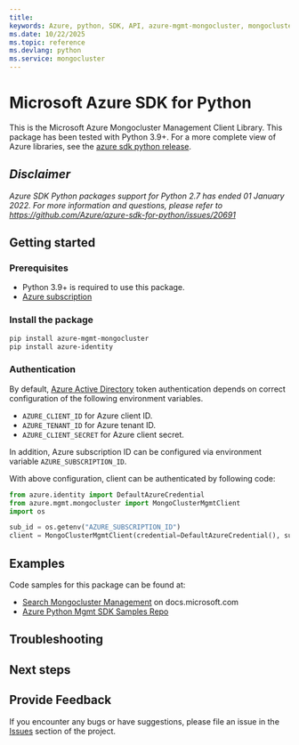 ```yaml
---
title: 
keywords: Azure, python, SDK, API, azure-mgmt-mongocluster, mongocluster
ms.date: 10/22/2025
ms.topic: reference
ms.devlang: python
ms.service: mongocluster
---
```

# Microsoft Azure SDK for Python

This is the Microsoft Azure Mongocluster Management Client Library.
This package has been tested with Python 3.9+.
For a more complete view of Azure libraries, see the [azure sdk python release](https://aka.ms/azsdk/python/all).

## _Disclaimer_

_Azure SDK Python packages support for Python 2.7 has ended 01 January 2022. For more information and questions, please refer to https://github.com/Azure/azure-sdk-for-python/issues/20691_

## Getting started

### Prerequisites

- Python 3.9+ is required to use this package.
- [Azure subscription](https://azure.microsoft.com/free/)

### Install the package

```bash
pip install azure-mgmt-mongocluster
pip install azure-identity
```

### Authentication

By default, [Azure Active Directory](https://aka.ms/awps/aad) token authentication depends on correct configuration of the following environment variables.

- `AZURE_CLIENT_ID` for Azure client ID.
- `AZURE_TENANT_ID` for Azure tenant ID.
- `AZURE_CLIENT_SECRET` for Azure client secret.

In addition, Azure subscription ID can be configured via environment variable `AZURE_SUBSCRIPTION_ID`.

With above configuration, client can be authenticated by following code:

```python
from azure.identity import DefaultAzureCredential
from azure.mgmt.mongocluster import MongoClusterMgmtClient
import os

sub_id = os.getenv("AZURE_SUBSCRIPTION_ID")
client = MongoClusterMgmtClient(credential=DefaultAzureCredential(), subscription_id=sub_id)
```

## Examples

Code samples for this package can be found at:
- [Search Mongocluster Management](/samples/browse/?languages=python&term=Getting%20started%20-%20Managing&terms=Getting%20started%20-%20Managing) on docs.microsoft.com
- [Azure Python Mgmt SDK Samples Repo](https://aka.ms/azsdk/python/mgmt/samples)


## Troubleshooting

## Next steps

## Provide Feedback

If you encounter any bugs or have suggestions, please file an issue in the
[Issues](https://github.com/Azure/azure-sdk-for-python/issues)
section of the project. 

